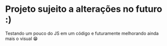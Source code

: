 # Projeto sujeito a alterações no futuro :)

Testando um pouco do JS em um código e futuramente melhorando ainda mais o visual 😁
